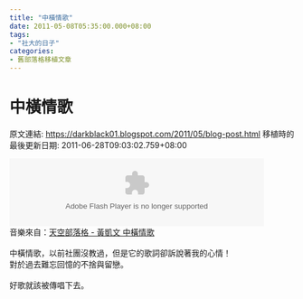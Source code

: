 ```yaml
---
title: "中橫情歌"
date: 2011-05-08T05:35:00.000+08:00
tags: 
- "社大的日子"
categories:
- 舊部落格移植文章
---
```


# 中橫情歌

原文連結: https://darkblack01.blogspot.com/2011/05/blog-post.html
移植時的最後更新日期: 2011-06-28T09:03:02.759+08:00

<embed allowscriptaccess="never"  src="http://mymedia.yam.com/*/1733137" type="application/x-shockwave-flash" wmode="transparent" width="450" height="120"><br><span>音樂來自：</span><a href="http://mymedia.yam.com/m/1733137">天空部落格 - 黃凱文 中橫情歌</a><br><br><span>中橫情歌，以前社團沒教過，但是它的歌詞卻訴說著我的心情！</span><br><span>對於過去難忘回憶的不捨與留戀。</span><br><br><span>好歌就該被傳唱下去。</span><br>
